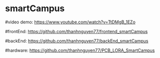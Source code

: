 # smartCampus
#video demo: https://www.youtube.com/watch?v=TtDMgB_1EZo 

#frontEnd: https://github.com/thanhnguyen77/frontend_smartCampus 

#backEnd: https://github.com/thanhnguyen77/backEnd_smartCampus 

#hardware: https://github.com/thanhnguyen77/PCB_LORA_SmartCampus

